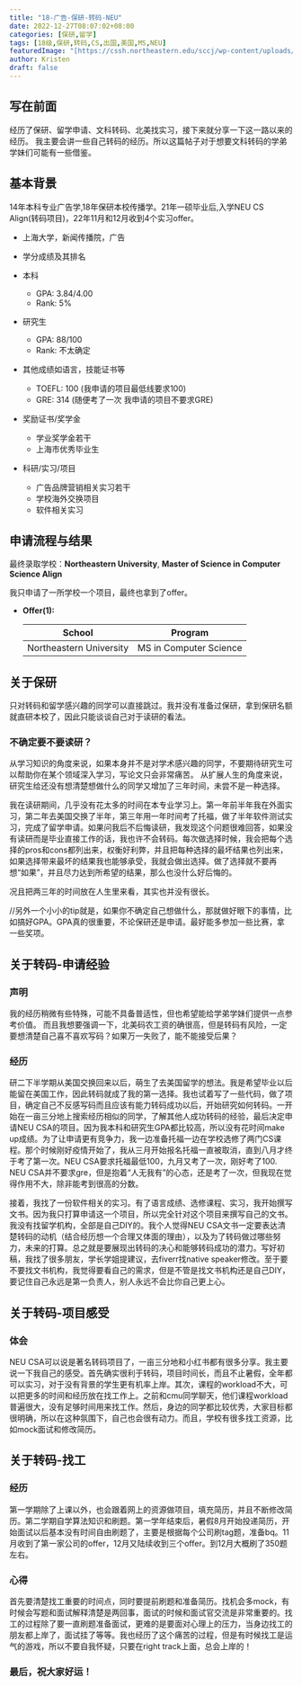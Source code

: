 ```yaml
---
title: "18-广告-保研-转码-NEU"
date: 2022-12-27T08:07:02+08:00
categories: [保研,留学]
tags: [18级,保研,转码,CS,出国,美国,MS,NEU]
featuredImage: "[https://cssh.northeastern.edu/sccj/wp-content/uploads/sites/5/2020/03/041719_MM_Campus_Feature_003-640x640-c-default.jpg]"
author: Kristen
draft: false
---
```


## 写在前面

经历了保研、留学申请、文科转码、北美找实习，接下来就分享一下这一路以来的经历。
我主要会讲一些自己转码的经历。所以这篇帖子对于想要文科转码的学弟学妹们可能有一些借鉴。

## 基本背景 

14年本科专业广告学,18年保研本校传播学。21年一硕毕业后,入学NEU CS Align(转码项目)，22年11月和12月收到4个实习offer。

- 上海大学，新闻传播院，广告

- 学分成绩及其排名
- 本科
  - GPA: 3.84/4.00
  - Rank: 5%
- 研究生
  - GPA: 88/100
  - Rank: 不太确定

- 其他成绩如语言，技能证书等
  - TOEFL: 100 (我申请的项目最低线要求100)
  - GRE: 314 (随便考了一次 我申请的项目不要求GRE)

- 奖励证书/奖学金
  - 学业奖学金若干
  - 上海市优秀毕业生

- 科研/实习/项目
  - 广告品牌营销相关实习若干
  - 学校海外交换项目
  - 软件相关实习

## 申请流程与结果

最终录取学校：**Northeastern University**, **Master of Science in Computer Science Align**

我只申请了一所学校一个项目，最终也拿到了offer。

- **Offer(1):** 

  | School          | Program                |
  | --------------- | ---------------------- |
  | Northeastern University | MS in Computer Science |


## 关于保研

只对转码和留学感兴趣的同学可以直接跳过。我并没有准备过保研，拿到保研名额就直研本校了，因此只能谈谈自己对于读研的看法。

### 不确定要不要读研？

从学习知识的角度来说，如果本身并不是对学术感兴趣的同学，不要期待研究生可以帮助你在某个领域深入学习，写论文只会非常痛苦。
从扩展人生的角度来说，研究生给还没有想清楚想做什么的同学又增加了三年时间，未尝不是一种选择。

我在读研期间，几乎没有花太多的时间在本专业学习上。第一年前半年我在外面实习，第二年去美国交换了半年，第三年用一年时间考了托福，做了半年软件测试实习，完成了留学申请。如果问我后不后悔读研，我发现这个问题很难回答，如果没有读研而是毕业直接工作的话，我也许不会转码。每次做选择时候，我会把每个选择的pros和cons都列出来，权衡好利弊，并且把每种选择的最坏结果也列出来，如果选择带来最坏的结果我也能够承受，我就会做出选择。做了选择就不要再想“如果”，并且尽力达到所希望的结果，那么也没什么好后悔的。

况且把两三年的时间放在人生里来看，其实也并没有很长。

//另外一个小小的tip就是，如果你不确定自己想做什么，那就做好眼下的事情，比如搞好GPA。GPA真的很重要，不论保研还是申请。最好能多参加一些比赛，拿一些奖项。

## 关于转码-申请经验

### 声明
我的经历稍微有些特殊，可能不具备普适性，但也希望能给学弟学妹们提供一点参考价值。 而且我想要强调一下，北美码农工资的确很高，但是转码有风险，一定要想清楚自己喜不喜欢写码？如果万一失败了，能不能接受后果？

### 经历
研二下半学期从美国交换回来以后，萌生了去美国留学的想法。我是希望毕业以后能留在美国工作，因此转码就成了我的第一选择。我也试着写了一些代码，做了项目，确定自己不反感写码而且应该有能力转码成功以后，开始研究如何转码。一开始在一亩三分地上搜索经历相似的同学，了解其他人成功转码的经验，最后决定申请NEU CSA的项目。因为我本科和研究生GPA都比较高，所以没有花时间make up成绩。为了让申请更有竞争力，我一边准备托福一边在学校选修了两门CS课程。那个时候刚好疫情开始了，我从三月开始报名托福一直被取消，直到八月才终于考了第一次。NEU CSA要求托福最低100，九月又考了一次，刚好考了100. NEU CSA并不要求gre，但是抱着“人无我有”的心态，还是考了一次，但我现在觉得作用不大，除非能考到很高的分数。

接着，我找了一份软件相关的实习。有了语言成绩、选修课程、实习，我开始撰写文书。因为我只打算申请这一个项目，所以完全针对这个项目来撰写自己的文书。我没有找留学机构，全部是自己DIY的。我个人觉得NEU CSA文书一定要表达清楚转码的动机（结合经历想一个合理又体面的理由），以及为了转码做过哪些努力，未来的打算。总之就是要展现出转码的决心和能够转码成功的潜力。写好初稿，我找了很多朋友，学长学姐提建议，去fiverr找native speaker修改。至于要不要找文书机构，我觉得要看自己的需求，但是不管是找文书机构还是自己DIY，要记住自己永远是第一负责人，别人永远不会比你自己更上心。

## 关于转码-项目感受

### 体会
NEU CSA可以说是著名转码项目了，一亩三分地和小红书都有很多分享。我主要说一下我自己的感受。首先确实很利于转码，项目时间长，而且不止暑假，全年都可以实习，对于没有背景的学生更有机率上岸。其次，课程的workload不大，可以把更多的时间和经历放在找工作上。之前和cmu同学聊天，他们课程workload普遍很大，没有足够时间用来找工作。然后，身边的同学都比较优秀，大家目标都很明确，所以在这种氛围下，自己也会很有动力。而且，学校有很多找工资源，比如mock面试和修改简历。

## 关于转码-找工

### 经历
第一学期除了上课以外，也会跟着网上的资源做项目，填充简历，并且不断修改简历。第二学期自学算法知识和刷题。第一学年结束后，暑假8月开始投递简历，开始面试以后基本没有时间自由刷题了，主要是根据每个公司刷tag题，准备bq。11月收到了第一家公司的offer，12月又陆续收到三个offer。到12月大概刷了350题左右。

### 心得
首先要清楚找工重要的时间点，同时要提前刷题和准备简历。找机会多mock，有时候会写题和面试解释清楚是两回事，面试的时候和面试官交流是非常重要的。找工的过程除了要一直刷题准备面试，更难的是要面对心理上的压力，当身边找工的朋友都上岸了，面试挂了等等。我也经历了这个痛苦的过程，但是有时候找工是运气的游戏，所以不要自我怀疑，只要在right track上面，总会上岸的！


### 最后，祝大家好运！


